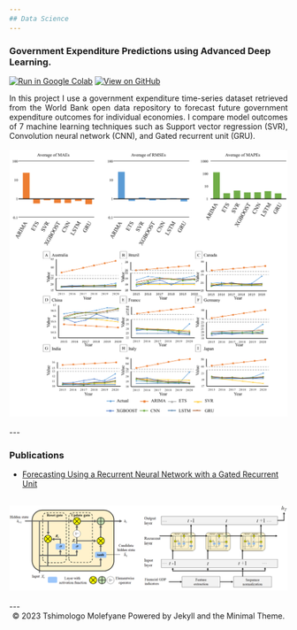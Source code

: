 ```yaml
---
## Data Science
---
```

### Government Expenditure Predictions using Advanced Deep Learning.

[![Run in Google Colab](https://img.shields.io/badge/Colab-Run_in_Google_Colab-blue?logo=Google&logoColor=FDBA18)](https://colab.research.google.com/drive/1trpfynOFGZaHo_rBkjyu4Wjjhvpj-BlG)
[![View on GitHub](https://img.shields.io/badge/GitHub-View_on_GitHub-blue?logo=GitHub)](https://github.com/TshimologoM/tshimolfyn.github.io/blob/e2677eb5173e620936edb77ddee6e4aab4ebb0a7/govtExp.ipynb
)

<div style="text-align: justify">In this project I use a government expenditure time-series dataset retrieved from the World Bank open data repository to forecast future government expenditure outcomes for individual economies. I compare model outcomes of 7 machine learning techniques such as Support vector regression (SVR), Convolution neural network (CNN), and Gated recurrent unit (GRU). </div>
<br>
<center><img src="images/deepL.png"/></center>
<br>
---

### Publications

- [Forecasting Using a Recurrent Neural Network with a
Gated Recurrent Unit](https://www.mdpi.com/2227-7390/11/14/3085)
<br>
<center><img src="images/publctn.png"/></center>
<br>
---
<center>© 2023 Tshimologo Molefyane Powered by Jekyll and the Minimal Theme.</center>
